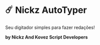 # ☄️ Nickz AutoTyper

Seu digitador simples para fazer redações!

**by Nickz And Kovez Script Developers**
